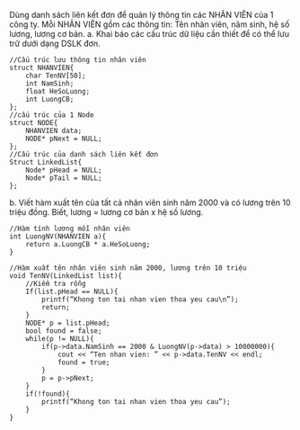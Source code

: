 Dùng danh sách liên kết đơn để quản lý thông tin các NHÂN VIÊN của 1 công ty. Mỗi NHÂN VIÊN gồm các thông tin: Tên nhân viên, năm sinh, hệ số lương, lương cơ bản. 
a.     Khai báo các cấu trúc dữ liệu cần thiết để có thể lưu trữ dưới dạng DSLK đơn. 

```
//Cấu trúc lưu thông tin nhân viên
struct NHANVIEN{
	char TenNV[50];
	int NamSinh;
	float HeSoLuong;
	int LuongCB;
};
//cấu trúc của 1 Node
struct NODE{
	NHANVIEN data;
	NODE* pNext = NULL;
};
//Cấu trúc của danh sách liên kết đơn
Struct LinkedList{
	Node* pHead = NULL;
	Node* pTail = NULL;
};
```

b.     Viết hàm xuất tên của tất cả nhân viên sinh năm 2000 và có lương trên 10 triệu đồng. Biết, lương = lương cơ bản x hệ số lương.
```
//Hàm tính lương mỗi nhân viên
int LuongNV(NHANVIEN a){
	return a.LuongCB * a.HeSoLuong;
}

//Hàm xuất tên nhân viên sinh năm 2000, lương trên 10 triệu
void TenNV(LinkedList list){
	//Kiểm tra rỗng
	If(list.pHead == NULL){
		printf(“Khong ton tai nhan vien thoa yeu cau\n”);
		return;
	}
	NODE* p = list.pHead;
	bool found = false;
	while(p != NULL){
		if(p->data.NamSinh == 2000 & LuongNV(p->data) > 10000000){
			cout << “Ten nhan vien: ” << p->data.TenNV << endl;
			found = true;
		}
		p = p->pNext;
	}
	if(!found){
		printf(“Khong ton tai nhan vien thoa yeu cau”);
	}
}
```
